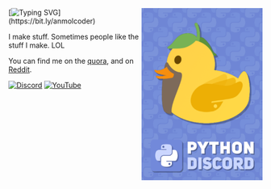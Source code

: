 <a href="https://pythondiscord.com"><img width="240" align="right" src="https://github.com/lemonsaurus/lemonsaurus/blob/main/ducky.png?raw=true"></a>

[![Typing SVG](https://readme-typing-svg.herokuapp.com?font=roboto&color=%23F7C51D&size=18&vCenter=true&height=16&lines=Hi+there%2C+I'm+Anm0lc0der.;Hi+there%2C+I'm+Anmol+Nambiar%C3%B8y.;Hi+there%2C+you+can+call+me+Anm0lc0der.;Hi+there%2C+I'm+a+content+creator.;Hi+there%2C+I'm+a+software+engineer.;Hi+there%2C+I'm+a+musician.)](https://bit.ly/anmolcoder)


I make stuff. Sometimes people like the stuff I make. LOL


You can find me on the [quora](https://www.quora.com/profile/Anm0lc0der), and on [Reddit](https://www.reddit.com/user/Appu100).

[![Discord](https://img.shields.io/badge/Discord-%237289DA.svg?&style=for-the-badge&logo=discord&logoColor=white)](https://discord.gg/Kx3XASSqXK)
[![YouTube](https://img.shields.io/badge/YouTube-%23FF0000.svg?&style=for-the-badge&logo=youtube&logoColor=white)](https://www.youtube.com/channel/UCxutoky3QoWe5yKy9T0O-0g)
